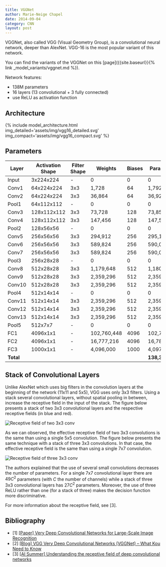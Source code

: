 ```yaml
---
title: VGGNet
author: Marie-Neige Chapel
date: 2014-09-04
category: CNN
layout: post
---
```


VGGNet, also called VGG (Visual Geometry Group), is a convolutional neural network, deeper than AlexNet. VGG-16 is the most popular variant of this network.

You can find the variants of the VGGNet on this [page]({{site.baseurl}}{% link _model_variants/vggnet.md %}).

Network features:

- 138M parameters
- 16 layers (13 convolutional + 3 fully connected)
- use ReLU as activation function

## Architecture

{% include model_architecture.html img_detailed='assets/img/vgg16_detailed.svg' img_compact='assets/img/vgg16_compact.svg' %}

## Parameters

| Layer  | Activation Shape  | Filter Shape | Weights     | Biases | Parameters  |
| ------ | ----------------- | ------------ | ----------- | ------ | ----------- |
| Input  | 3x224x224         | -            | 0           | 0      | 0           |
| Conv1  | 64x224x224        | 3x3          | 1,728       | 64     | 1,792       |
| Conv2  | 64x224x224        | 3x3          | 36,864      | 64     | 36,928      |
| Pool1  | 64x112x112        | -            | 0           | 0      | 0           |
| Conv3  | 128x112x112       | 3x3          | 73,728      | 128    | 73,856      |
| Conv4  | 128x112x112       | 3x3          | 147,456     | 128    | 147,584     |
| Pool2  | 128x56x56         | -            | 0           | 0      | 0           |
| Conv5  | 256x56x56         | 3x3          | 294,912     | 256    | 295,168     |
| Conv6  | 256x56x56         | 3x3          | 589,824     | 256    | 590,080     |
| Conv7  | 256x56x56         | 3x3          | 589,824     | 256    | 590,080     |
| Pool3  | 256x28x28         | -            | 0           | 0      | 0           |
| Conv8  | 512x28x28         | 3x3          | 1,179,648   | 512    | 1,180,160   |
| Conv9  | 512x28x28         | 3x3          | 2,359,296   | 512    | 2,359,808   |
| Conv10 | 512x28x28         | 3x3          | 2,359,296   | 512    | 2,359,808   |
| Pool4  | 512x14x14         | -            | 0           | 0      | 0           |
| Conv11 | 512x14x14         | 3x3          | 2,359,296   | 512    | 2,359,808   |
| Conv12 | 512x14x14         | 3x3          | 2,359,296   | 512    | 2,359,808   |
| Conv13 | 512x14x14         | 3x3          | 2,359,296   | 512    | 2,359,808   |
| Pool5  | 512x7x7           | -            | 0           | 0      | 0           |
| FC1    | 4096x1x1          | -            | 102,760,448 | 4096   | 102,764,544 |
| FC2    | 4096x1x1          | -            | 16,777,216  | 4096   | 16,781,312  |
| FC3    | 1000x1x1          | -            | 4,096,000   | 1000   | 4,097,000   |
| **Total** |                |              |             |        | **138,357,544** |

## Stack of Convolutional Layers

Unlike AlexNet which uses big filters in the convolution layers at the beginning of the network (11x11 and 5x5), VGG uses only 3x3 filters. Using a stack several convolutional layers, without spatial pooling in between, increase the receptive field in the input of the stack. The figure below presents a stack of two 3x3 convolutional layers and the respective receptive fields (in blue and red).

![Receptive field of two 3x3 conv]({{site.baseurl}}/assets/img/vgg_receptive_field_2_conv.svg)

As we can observed, the effective receptive field of two 3x3 convolutions is the same than using a single 5x5 convolution. The figure below presents the same technique with a stack of three 3x3 convolutions. In that case, the effective receptive field is the same than using a single 7x7 convolution.

![Receptive field of three 3x3 conv]({{site.baseurl}}/assets/img/vgg_receptive_field_3_conv.svg)

The authors explained that the use of several small convolutions decreases the number of parameters. For a single 7x7 convolutional layer there are $49C^2$ parameters (with $C$ the number of channels) while a stack of three 3x3 convolutional layers has $27C^2$ parameters. Moreover, the use of three ReLU rather than one (for a stack of three) makes the decision function more discriminative.

For more information about the receptive field, see [3].

## Bibliography

- [1] [[Paper] Very Deep Convolutional Networks for Large-Scale Image Recognition](https://arxiv.org/pdf/1409.1556v6)
- [2] [[Blog] VGG Very Deep Convolutional Networks (VGGNet) – What Kou Need to Know](https://viso.ai/deep-learning/vgg-very-deep-convolutional-networks/)
- [3] [[AI Summer] Understanding the receptive field of deep convolutional networks](https://theaisummer.com/receptive-field/)
